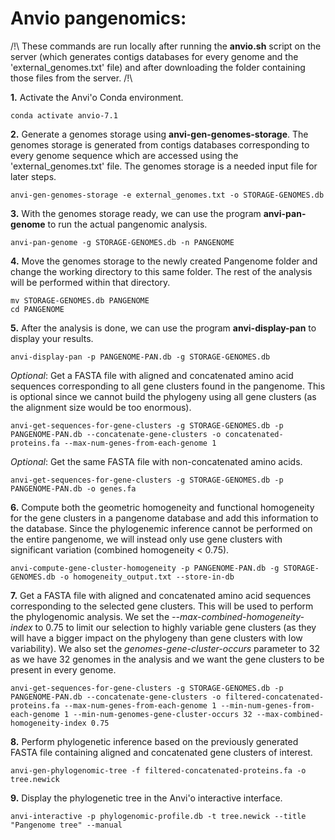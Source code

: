 # Anvio pangenomics:
/!\ These commands are run locally after running the **anvio.sh** script on the server (which generates contigs databases for every genome and the 'external_genomes.txt' file) and after downloading the folder containing those files from the server. /!\

**1.** Activate the Anvi'o Conda environment.
~~~
conda activate anvio-7.1
~~~

**2.** Generate a genomes storage using **anvi-gen-genomes-storage**. The genomes storage is generated from contigs databases corresponding to every genome sequence which are accessed using the 'external_genomes.txt' file. The genomes storage is a needed input file for later steps.
~~~
anvi-gen-genomes-storage -e external_genomes.txt -o STORAGE-GENOMES.db 
~~~

**3.** With the genomes storage ready, we can use the program **anvi-pan-genome** to run the actual pangenomic analysis.
~~~
anvi-pan-genome -g STORAGE-GENOMES.db -n PANGENOME
~~~

**4.** Move the genomes storage to the newly created Pangenome folder and change the working directory to this same folder. The rest of the analysis will be performed within that directory.
~~~
mv STORAGE-GENOMES.db PANGENOME
cd PANGENOME
~~~

**5.** After the analysis is done, we can use the program **anvi-display-pan** to display your results.
~~~
anvi-display-pan -p PANGENOME-PAN.db -g STORAGE-GENOMES.db
~~~

*Optional*: Get a FASTA file with aligned and concatenated amino acid sequences corresponding to all gene clusters found in the pangenome. This is optional since we cannot build the phylogeny using all gene clusters (as the alignment size would be too enormous).
~~~
anvi-get-sequences-for-gene-clusters -g STORAGE-GENOMES.db -p PANGENOME-PAN.db --concatenate-gene-clusters -o concatenated-proteins.fa --max-num-genes-from-each-genome 1
~~~

*Optional*: Get the same FASTA file with non-concatenated amino acids.
~~~
anvi-get-sequences-for-gene-clusters -g STORAGE-GENOMES.db -p PANGENOME-PAN.db -o genes.fa
~~~
  
**6.** Compute both the geometric homogeneity and functional homogeneity for the gene clusters in a pangenome database and add this information to the database. Since the phylogenemic inference cannot be performed on the entire pangenome, we will instead only use gene clusters with significant variation (combined homogeneity < 0.75).
~~~
anvi-compute-gene-cluster-homogeneity -p PANGENOME-PAN.db -g STORAGE-GENOMES.db -o homogeneity_output.txt --store-in-db
~~~

**7.** Get a FASTA file with aligned and concatenated amino acid sequences corresponding to the selected gene clusters. This will be used to perform the phylogenomic analysis. We set the *--max-combined-homogeneity-index* to 0.75 to limit our selection to highly variable gene clusters (as they will have a bigger impact on the phylogeny than gene clusters with low variability). We also set the *genomes-gene-cluster-occurs* parameter to 32 as we have 32 genomes in the analysis and we want the gene clusters to be present in every genome.
~~~
anvi-get-sequences-for-gene-clusters -g STORAGE-GENOMES.db -p PANGENOME-PAN.db --concatenate-gene-clusters -o filtered-concatenated-proteins.fa --max-num-genes-from-each-genome 1 --min-num-genes-from-each-genome 1 --min-num-genomes-gene-cluster-occurs 32 --max-combined-homogeneity-index 0.75
~~~

**8.** Perform phylogenetic inference based on the previously generated FASTA file containing aligned and concatenated gene clusters of interest.
~~~
anvi-gen-phylogenomic-tree -f filtered-concatenated-proteins.fa -o tree.newick
~~~

**9.** Display the phylogenetic tree in the Anvi'o interactive interface.
~~~
anvi-interactive -p phylogenomic-profile.db -t tree.newick --title "Pangenome tree" --manual
~~~
